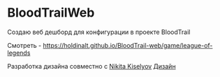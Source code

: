 # BloodTrailWeb

Создаю веб дешборд для конфигурации в проекте BloodTrail

Смотреть - https://holdinalt.github.io/BloodTrail-web/game/league-of-legends

Разработка дизайна совместно с [Nikita Kiselyov](https://www.behance.net/nikita9oose)
[Дизайн](https://xd.adobe.com/view/d3c021b9-91ab-4920-b051-2074dc650984-8693/?fullscreen)
